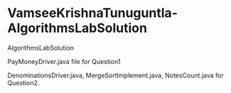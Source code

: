 # VamseeKrishnaTunuguntla-AlgorithmsLabSolution
AlgorithmsLabSolution

PayMoneyDriver.java file for Question1

DenominationsDriver.java, MergeSortImplement.java, NotesCount.java for Question2.
